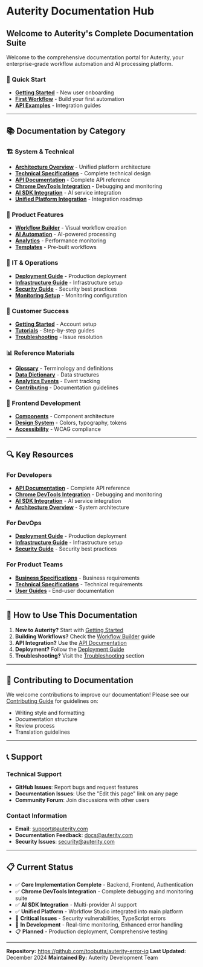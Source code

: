 # Auterity Documentation Hub

## Welcome to Auterity's Complete Documentation Suite

Welcome to the comprehensive documentation portal for Auterity, your enterprise-grade workflow automation and AI processing platform.

### 🚀 Quick Start
- **[Getting Started](./customer/getting-started.md)** - New user onboarding
- **[First Workflow](./customer/tutorials/first-workflow.md)** - Build your first automation
- **[API Examples](./customer/api-examples.md)** - Integration guides

---

## 📚 Documentation by Category

### 🏗️ System & Technical
- **[Architecture Overview](./ARCHITECTURE_OVERVIEW.md)** - Unified platform architecture
- **[Technical Specifications](./TECHNICAL_SPECIFICATIONS.md)** - Complete technical design
- **[API Documentation](./API_DOCUMENTATION_COMPREHENSIVE.md)** - Complete API reference
- **[Chrome DevTools Integration](./CHROME_DEVTOOLS_INTEGRATION_GUIDE.md)** - Debugging and monitoring
- **[AI SDK Integration](./AI_SDK_INTEGRATION_GUIDE.md)** - AI service integration
- **[Unified Platform Integration](./UNIFIED_PLATFORM_INTEGRATION_GUIDE.md)** - Integration roadmap

### 🎯 Product Features
- **[Workflow Builder](./product/features/workflow-builder.md)** - Visual workflow creation
- **[AI Automation](./product/features/ai-automation.md)** - AI-powered processing
- **[Analytics](./product/features/analytics-dashboard.md)** - Performance monitoring
- **[Templates](./product/features/template-library.md)** - Pre-built workflows

### 🔧 IT & Operations
- **[Deployment Guide](./DEPLOYMENT_GUIDE_COMPREHENSIVE.md)** - Production deployment
- **[Infrastructure Guide](./INFRASTRUCTURE_SERVICES.md)** - Infrastructure setup
- **[Security Guide](./SECURITY_GUIDE.md)** - Security best practices
- **[Monitoring Setup](./MONITORING_SETUP.md)** - Monitoring configuration

### 👥 Customer Success
- **[Getting Started](./customer/getting-started.md)** - Account setup
- **[Tutorials](./customer/tutorials/)** - Step-by-step guides
- **[Troubleshooting](./customer/troubleshooting.md)** - Issue resolution

### 📊 Reference Materials
- **[Glossary](./glossary.md)** - Terminology and definitions
- **[Data Dictionary](./data-dictionary.md)** - Data structures
- **[Analytics Events](./analytics-events.md)** - Event tracking
- **[Contributing](./contributing.md)** - Documentation guidelines

### 🎨 Frontend Development
- **[Components](./frontend/component-map.md)** - Component architecture
- **[Design System](./frontend/design-tokens.md)** - Colors, typography, tokens
- **[Accessibility](./frontend/accessibility.md)** - WCAG compliance

---

## 🔍 Key Resources

### For Developers
- **[API Documentation](./API_DOCUMENTATION_COMPREHENSIVE.md)** - Complete API reference
- **[Chrome DevTools Integration](./CHROME_DEVTOOLS_INTEGRATION_GUIDE.md)** - Debugging and monitoring
- **[AI SDK Integration](./AI_SDK_INTEGRATION_GUIDE.md)** - AI service integration
- **[Architecture Overview](./ARCHITECTURE_OVERVIEW.md)** - System architecture

### For DevOps
- **[Deployment Guide](./DEPLOYMENT_GUIDE_COMPREHENSIVE.md)** - Production deployment
- **[Infrastructure Guide](./INFRASTRUCTURE_SERVICES.md)** - Infrastructure setup
- **[Security Guide](./SECURITY_GUIDE.md)** - Security best practices

### For Product Teams
- **[Business Specifications](./BUSINESS_SPECIFICATIONS.md)** - Business requirements
- **[Technical Specifications](./TECHNICAL_SPECIFICATIONS.md)** - Technical requirements
- **[User Guides](./user-guides/)** - End-user documentation

---

## 📖 How to Use This Documentation

1. **New to Auterity?** Start with [Getting Started](./customer/getting-started.md)
2. **Building Workflows?** Check the [Workflow Builder](./product/features/workflow-builder.md) guide
3. **API Integration?** Use the [API Documentation](./API_DOCUMENTATION_COMPREHENSIVE.md)
4. **Deployment?** Follow the [Deployment Guide](./DEPLOYMENT_GUIDE_COMPREHENSIVE.md)
5. **Troubleshooting?** Visit the [Troubleshooting](./customer/troubleshooting.md) section

---

## 🤝 Contributing to Documentation

We welcome contributions to improve our documentation! Please see our [Contributing Guide](./contributing.md) for guidelines on:

- Writing style and formatting
- Documentation structure
- Review process
- Translation guidelines

---

## 📞 Support

### Technical Support
- **GitHub Issues**: Report bugs and request features
- **Documentation Issues**: Use the "Edit this page" link on any page
- **Community Forum**: Join discussions with other users

### Contact Information
- **Email**: support@auterity.com
- **Documentation Feedback**: docs@auterity.com
- **Security Issues**: security@auterity.com

---

## 📋 Current Status

- ✅ **Core Implementation Complete** - Backend, Frontend, Authentication
- ✅ **Chrome DevTools Integration** - Complete debugging and monitoring suite
- ✅ **AI SDK Integration** - Multi-provider AI support
- ✅ **Unified Platform** - Workflow Studio integrated into main platform
- 🔴 **Critical Issues** - Security vulnerabilities, TypeScript errors
- 🚧 **In Development** - Real-time monitoring, Enhanced error handling
- 📋 **Planned** - Production deployment, Comprehensive testing

---

**Repository:** https://github.com/toobutta/auterity-error-iq
**Last Updated:** December 2024
**Maintained By:** Auterity Development Team
